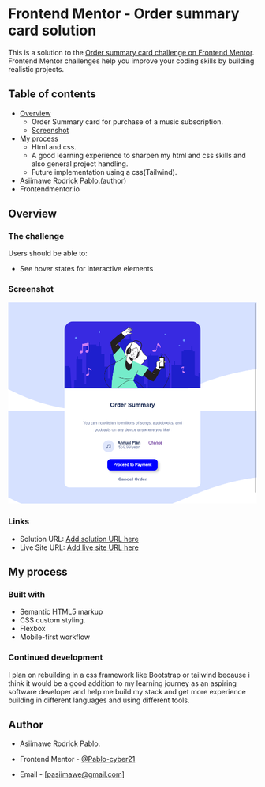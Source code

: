 # Frontend Mentor - Order summary card solution

This is a solution to the [Order summary card challenge on Frontend Mentor](https://www.frontendmentor.io/challenges/order-summary-component-QlPmajDUj). Frontend Mentor challenges help you improve your coding skills by building realistic projects.

## Table of contents

- [Overview](#overview)
  - Order Summary card for purchase of a music subscription.
  - [Screenshot](#screenshot)
- [My process](#my-process)
  - Html and css.
  - A good learning experience to sharpen my html and css skills and also general project handling.
  - Future implementation using a css(Tailwind).
- Asiimawe Rodrick Pablo.(author)
- Frontendmentor.io

## Overview

### The challenge

Users should be able to:

- See hover states for interactive elements

### Screenshot

![](https://github.com/Pablo-cyber21/frontend-mentor-challenges/blob/b270e319e65da4efd285a7a66d96287b37d974a4/order-summary-component-main/Screen%20Shot%202021-08-27%20at%2000.16.30.png)

### Links

- Solution URL: [Add solution URL here](https://your-solution-url.com)
- Live Site URL: [Add live site URL here](https://your-live-site-url.com)

## My process

### Built with

- Semantic HTML5 markup
- CSS custom styling.
- Flexbox
- Mobile-first workflow


### Continued development

I plan on rebuilding in a css framework like Bootstrap or tailwind because i think it would be a good addition to my learning journey as an aspiring software developer and help me build my stack and get more experience building in different languages and using different tools.


## Author

- Asiimawe Rodrick Pablo.

- Frontend Mentor - [@Pablo-cyber21](https://www.frontendmentor.io/profile/@Pablo-cyber21)
- Email - [pasiimawe@gmail.com]

